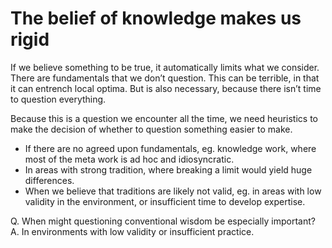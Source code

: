 # The belief of knowledge makes us rigid
If we believe something to be true, it automatically limits what we consider. There are fundamentals that we don’t question. This can be terrible, in that it can entrench local optima. But is also necessary, because there isn’t time to question everything. 

Because this is a question we encounter all the time, we need heuristics to make the decision of whether to question something easier to make.

* If there are no agreed upon fundamentals, eg. knowledge work, where most of the meta work is ad hoc and idiosyncratic.
* In areas with strong tradition, where breaking a limit would yield huge differences. 
* When we believe that traditions are likely not valid, eg. in areas with low validity in the environment, or insufficient time to develop expertise.

Q. When might questioning conventional wisdom be especially important?
A. In environments with low validity or insufficient practice.

<!-- #promoted -->

<!-- {BearID:4ECE34CF-86E6-423C-9154-89B7A6F02D2C-361-000000294F24881A} -->
